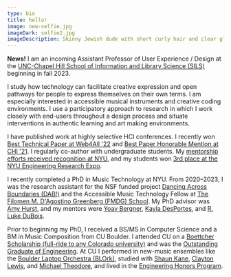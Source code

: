 ```yaml
---
type: bio
title: hello!
image: new-selfie.jpg
imageDark: selfie2.jpg
imageDescription: Skinny Jewish dude with short curly hair and clear glasses.
---
```

**News!** I am an incoming Assistant Professor of User Experience / Design at the [UNC-Chapel Hill School of Information and Library Science (SILS)](https://sils.unc.edu/) beginning in fall 2023.

I study how technology can facilitate creative expression and open pathways for people to express themselves on their own terms. I am especially interested in accessible musical instruments and creative coding environments. I use a participatory approach to research in which I work closely with end-users throughout a design process and situate interventions in authentic learning and art making environments.

I have published work at highly selective HCI conferences. I recently won [Best Technical Paper at Web4All '22](https://www.w4a.info/2022/?page_id=348) and [Best Paper Honorable Mention at CHI '21](https://programs.sigchi.org/chi/2021/program/content/47810). I  regularly co-author with undergraduate students. My [mentorship efforts received recognition at NYU](https://meet.nyu.edu/academics/music-technology-and-accessibility-a-vertically-integrated-project/), and my students won [3rd place at the NYU Engineering Research Expo](https://engineering.nyu.edu/research-innovation/student-research/research-excellence-exhibit).

I recently completed a PhD in Music Technology at NYU. From 2020–2023, I was the research assistant for the NSF funded project [Dancing Across Boundaries (DAB!)](https://www.kayladesportes.com/project/dab/) and the Accessible Music Technology Fellow at [The Filomen M. D'Agostino Greenberg (FMDG) School](https://fmdgmusicschool.org). My PhD advisor was [Amy Hurst](http://amyhurst.com), and my mentors were [Yoav Bergner](https://steinhardt.nyu.edu/people/yoav-bergner), [Kayla DesPortes](https://www.kayladesportes.com), and [R. Luke DuBois](https://www.lukedubois.com).

Prior to beginning my PhD, I received a BS/MS in Computer Science and a BM in Music Composition from CU Boulder. I attended CU on a [Boettcher Scholarship (full-ride to any Colorado university)](https://boettcherfoundation.org/colorado-scholarship) and was the [Outstanding Graduate of Engineering](https://www.colorado.edu/cs/2016/12/07/cs-student-named-colleges-outstanding-graduate). At CU I performed in new-music ensembles like the [Boulder Laptop Orchestra (BLOrk)](https://www.colorado.edu/music/ensembles/blork-boulder-laptop-orchestra), studied with [Shaun Kane](http://shaunkane.com), [Clayton Lewis](https://spot.colorado.edu/~clayton/), and [Michael Theodore](https://michaeltheodore.info), and lived in the [Engineering Honors Program](https://cuengineeringhonors.com).
